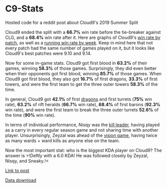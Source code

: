 # C9-Stats
Hosted code for a reddit post about Cloud9's 2019 Summer Split

Cloud9 ended the split with a **66.7%** win rate before the tie-breaker against CLG, and a **68.4%** win rate after it. Here are graphs of Cloud9's [win rate by patch](https://imgur.com/u3ZLKNX), as well as a [running win rate by week](https://imgur.com/nuzYcYy).  Keep in mind here that not every patch had the same number of games played on it, but it looks like Cloud9's best patches were 9.10 and 9.14.

Now for some in-game stats. Cloud9 got first blood in **63.2%** of their games, winning **58.3%** of those games. Surprisingly, they did even better when their opponents got first blood, winning **85.7%** of those games. When Cloud9 got first blood, they also got **16.7%** of first dragons, **33.3%** of first towers, and were the first team to get the three outer towers **58.3%** of the time.

In general, Cloud9 got **42.1%** of first [dragons](https://imgur.com/3ANcfVq) and first turrets (**75%** win rate), **63.2%** of rift heralds (**66.7%** win rate), **68.4%** of first barons (**92.3%** win rate), and were the first team to break the three outer turrets **52.6%** of the time (**90%** win rate).

In terms of individual performance, Nisqy was the [kill leader](https://imgur.com/Fl33wIn), having played as a carry in every regular season game and not sharing time with another player. Unsurprisingly, Zeyzal was ahead of the [vision game](https://imgur.com/QcGgRuh), having twice as many wards + ward kills as anyone else on the team.

Now the most important stat: who is the biggest KDA player on Cloud9? The answer is >!Deftly with a 6.0 KDA! He was followed closely by Zeyzal, Nisqy, and Sneaky.!<

[Link to post](https://www.reddit.com/r/Cloud9/comments/cmvrpr/some_stats_from_cloud9s_2019_summer_split/)

[Data download](http://oracleselixir.com/gamedata/2019-summer/)

